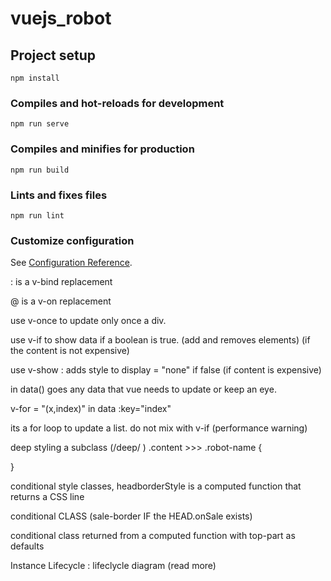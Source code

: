 # vuejs_robot

## Project setup
```
npm install
```

### Compiles and hot-reloads for development
```
npm run serve
```

### Compiles and minifies for production
```
npm run build
```

### Lints and fixes files
```
npm run lint
```

### Customize configuration
See [Configuration Reference](https://cli.vuejs.org/config/).


: is a v-bind replacement

@ is a v-on replacement

use v-once to update only once a div.

use v-if to show data if a boolean is true. (add and removes elements) (if the content is not expensive)

use v-show : adds style to display = "none" if false (if content is expensive)

in data() goes any data that vue needs to update or keep an eye.

v-for = "(x,index)" in data :key="index"

its a for loop to update a list. do not mix with v-if (performance warning)


deep styling a subclass (/deep/ )
.content >>> .robot-name {

}

conditional style classes, headborderStyle is a computed function that returns a CSS line
<!-- " <div class="top part" :style="headBorderStyle"> " -->

conditional CLASS (sale-border IF the HEAD.onSale exists)
<!-- " <div class="top part" :class="{'sale-border' : selectedRobot.head.onSale}"> " -->

conditional class returned from a computed function with top-part as defaults

<!-- " <div :class="[saleBorderClass, 'top', 'part']"> " -->


Instance Lifecycle : lifeclycle diagram (read more)